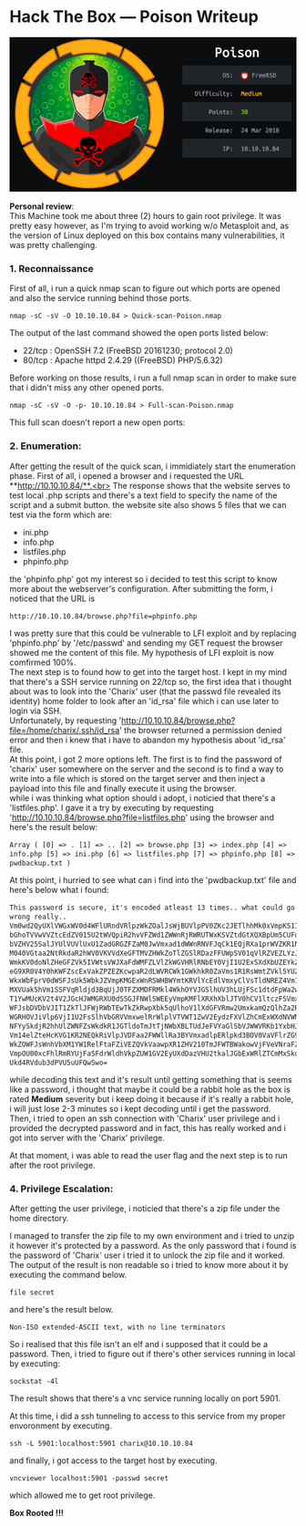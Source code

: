 Hack The Box — Poison Writeup
==========================================

![Image of Poison](https://github.com/s-farhat/HTB-WriteUps/blob/master/images/Poison.png)

**Personal review**: <br>
This Machine took me about three (2) hours to gain root privilege. It was pretty easy however, as I'm trying to avoid working w/o Metasploit and, as the version of Linux deployed on this box contains many vulnerabilities, it was pretty challenging.


### 1. Reconnaissance
First of all, i run a quick nmap scan to figure out which ports are opened and also the service running behind those ports.<br>
```
nmap -sC -sV -O 10.10.10.84 > Quick-scan-Poison.nmap
```
The output of the last command showed the open ports listed below:
* 22/tcp : OpenSSH 7.2 (FreeBSD 20161230; protocol 2.0)
* 80/tcp : Apache httpd 2.4.29 ((FreeBSD) PHP/5.6.32)

Before working on those results, i run a full nmap scan in order to make sure that i didn't miss any other opened ports. <br>
```
nmap -sC -sV -O -p- 10.10.10.84 > Full-scan-Poison.nmap
```
This full scan doesn't report a new open ports:


### 2. Enumeration:
After getting the result of the quick scan, i immidiately start the enumeration phase.
First of all, i opened a browser and i requested the URL **http://10.10.10.84/**.<br>
The response shows that the website serves to test local .php scripts and there's a text field to specify the name of the script and a submit button. the website site also shows 5 files that we can test via the form which are:
* ini.php
* info.php
* listfiles.php
* phpinfo.php 

the 'phpinfo.php' got my interest so i decided to test this script to know more about the webserver's configuration.
After submitting the form, i noticed that the URL is
```
http://10.10.10.84/browse.php?file=phpinfo.php
```
I was pretty sure that this could be vulnerable to LFI exploit and by replacing 'phpinfo.php' by '/etc/passwd' and sending my GET request the browser showed me the content of this file. My hypothesis of LFI exploit is now comfirmed 100%.<br>
The next step is to found how to get into the target host. I kept in my mind that there's a SSH service running on 22/tcp so, the first idea that i thought about was to look into the 'Charix' user (that the passwd file revealed its identity) home folder to look after an 'id_rsa' file which i can use later to login via SSH.<br>
Unfortunately, by requesting 'http://10.10.10.84/browse.php?file=/home/charix/.ssh/id_rsa' the browser returned a permission denied error and then i knew that i have to abandon my hypothesis about 'id_rsa' file.<br>
At this point, i got 2 more options left. The first is to find the password of 'charix' user somewhere on the server and the second is to find a way to write into a file which is stored on the target server and then inject a payload into this file and finally execute it using the browser.<br>
while i was thinking what option should i adopt, i noticied that there's a 'listfiles.php'. I gave it a try by executing by requesting 'http://10.10.10.84/browse.php?file=listfiles.php' using the browser and here's the result below:<br>

```
Array ( [0] => . [1] => .. [2] => browse.php [3] => index.php [4] => info.php [5] => ini.php [6] => listfiles.php [7] => phpinfo.php [8] => pwdbackup.txt )
```
At this point, i hurried to see what can i find into the 'pwdbackup.txt' file and here's below what i found:

```
This password is secure, it's encoded atleast 13 times.. what could go wrong really.. Vm0wd2QyUXlVWGxWV0d4WFlURndVRlpzWkZOalJsWjBUVlpPV0ZKc2JETlhhMk0xVmpKS1IySkVU bGhoTVVwVVZtcEdZV015U2tWVQpiR2hvVFZWd1ZWWnRjRWRUTWxKSVZtdGtXQXBpUm5CUFdWZDBS bVZHV25SalJYUlVUVlUxU1ZadGRGZFZaM0JwVmxad1dWWnRNVFJqCk1EQjRXa1prWVZKR1NsVlVW M040VGtaa2NtRkdaR2hWV0VKVVdXeGFTMVZHWkZoTlZGSlRDazFFUWpSV01qVlRZVEZLYzJOSVRs WmkKV0doNlZHeGFZVk5IVWtsVWJXaFdWMFZLVlZkWGVHRlRNbEY0VjI1U2ExSXdXbUZEYkZwelYy eG9XR0V4Y0hKWFZscExVakZPZEZKcwpaR2dLWVRCWk1GWkhkR0ZaVms1R1RsWmtZVkl5YUZkV01G WkxWbFprV0dWSFJsUk5WbkJZVmpKMGExWnRSWHBWYmtKRVlYcEdlVmxyClVsTldNREZ4Vm10NFYw MXVUak5hVm1SSFVqRldjd3BqUjJ0TFZXMDFRMkl4WkhOYVJGSlhUV3hLUjFSc1dtdFpWa2w1WVVa T1YwMUcKV2t4V2JGcHJWMGRXU0dSSGJFNWlSWEEyVmpKMFlXRXhXblJTV0hCV1ltczFSVmxzVm5k WFJsbDVDbVJIT1ZkTlJFWjRWbTEwTkZkRwpXbk5qUlhoV1lXdGFVRmw2UmxkamQzQlhZa2RPVEZk WGRHOVJiVlp6VjI1U2FsSlhVbGRVVmxwelRrWlplVTVWT1ZwV2EydzFXVlZhCmExWXdNVWNLVjJ0 NFYySkdjR2hhUlZWNFZsWkdkR1JGTldoTmJtTjNWbXBLTUdJeFVYaGlSbVJWWVRKb1YxbHJWVEZT Vm14elZteHcKVG1KR2NEQkRiVlpJVDFaa2FWWllRa3BYVmxadlpERlpkd3BOV0VaVFlrZG9hRlZz WkZOWFJsWnhVbXM1YW1RelFtaFZiVEZQVkVaawpXR1ZHV210TmJFWTBWakowVjFVeVNraFZiRnBW VmpOU00xcFhlRmRYUjFaSFdrWldhVkpZUW1GV2EyUXdDazVHU2tkalJGbExWRlZTCmMxSkdjRFpO Ukd4RVdub3dPVU5uUFQwSwo= 
```
while decoding this text and it's result until getting something that is seems like a password, i thought that maybe it could be a rabbit hole as the box is rated **Medium** severity but i keep doing it because if it's really a rabbit hole, i will just lose 2-3 minutes so i kept decoding until i get the password.<br>
Then, i tried to open an ssh connection with 'Charix' user privilege and i provided the decrypted password and in fact, this has really worked and i got into server with the 'Charix' privilege.<br>

At that moment, i was able to read the user flag and the next step is to run after the root privilege.

### 4. Privilege Escalation:

After getting the user privilege, i noticied that there's a zip file under the home directory. <br>

I managed to transfer the zip file to my own environment and i tried to unzip it however it's protected by a password. As the only password that i found is the password of 'Charix' user i tried it to unlock the zip file and it worked.<br>
The output of the result is non readable so i tried to know more about it by executing the command below.<br>
```
file secret
```

and here's the result below.<br>

```
Non-ISO extended-ASCII text, with no line terminators

```
So i realised that this file isn't an elf and i supposed that it could be a password. Then, i tried to figure out if there's other services running in local by executing: <br>

```
sockstat -4l
```
The result shows that there's a vnc service running locally on port 5901. <br>

At this time, i did a ssh tunneling to access to this service from my proper envoronment by executing. <br>

```
ssh -L 5901:localhost:5901 charix@10.10.10.84
```

and finally, i got access to the target host by executing. <br>


```
vncviewer localhost:5901 -passwd secret
```
which allowed me to get root privilege. <br>


**Box Rooted !!!**

